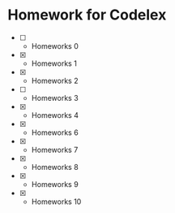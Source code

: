# Homework for Codelex

- [ ] - Homeworks 0 
- [x] - Homeworks 1
- [x] - Homeworks 2
- [ ] - Homeworks 3
- [x] - Homeworks 4
- [x] - Homeworks 6
- [x] - Homeworks 7
- [x] - Homeworks 8
- [x] - Homeworks 9
- [x] - Homeworks 10